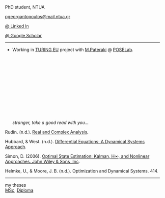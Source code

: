 PhD student, NTUA

[pgeorgantopoulos@mail.ntua.gr](mailto:pgeorgantopoulos@mail.ntua.gr)

[@ Linked In](https://www.linkedin.com/in/panagiotis-georgantopoulos/)

[@ Google Scholar](https://scholar.google.com/citations?user=8rPWuvAAAAAJ&hl=en)

---

* Working in [TURING EU](turing-project.eu) project with [M.Pateraki](https://scholar.google.com/citations?user=nHzAtCMAAAAJ&hl=en) @ [POSELab](https://github.com/POSE-Lab).
\
\
\
\
\
\
\
\
\
\
\
\
\
\
_stranger, take a good read with you..._

Rudin. (n.d.). [Real and Complex Analysis](https://59clc.files.wordpress.com/2011/01/real-and-complex-analysis.pdf).

Hubbard, & West. (n.d.). [Differential Equations: A Dynamical Systems Approach](https://www-fourier.ujf-grenoble.fr/~dehornop/livres/HW2.pdf).

Simon, D. (2006). [Optimal State Estimation: Kalman, H∞, and Nonlinear Approaches. John Wiley & Sons, Inc](https://doi.org/10.1002/0470045345).

Helmke, U., & Moore, J. B. (n.d.). Optimization and Dynamical Systems. 414.


---
my theses
\
[MSc](https://hdl.handle.net/10889/26130), [Diploma](http://hdl.handle.net/10889/12845)
